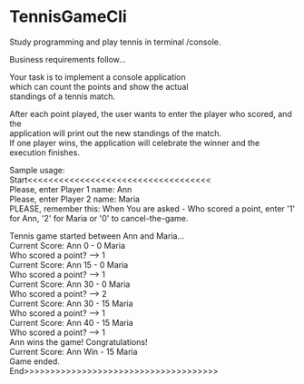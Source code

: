 # TennisGameCli
Study programming and play tennis in terminal /console.  
  
Business requirements follow...  
  
Your task is to implement a console application  
which can count the points and show the actual  
standings of a tennis match.  
  
After each point played, the user wants to enter the player who scored, and the  
application will print out the new standings of the match.  
If one player wins, the application will celebrate the winner and the execution finishes.  
  
Sample usage:  
Start<<<<<<<<<<<<<<<<<<<<<<<<<<<<<<<<<<<  
Please, enter Player 1 name: Ann  
Please, enter Player 2 name: Maria  
PLEASE, remember this: When You are asked - Who scored a point, enter '1' for Ann, '2' for Maria or '0' to cancel-the-game.  
  
Tennis game started between Ann and Maria...  
Current Score: Ann 0 - 0 Maria  
Who scored a point? --> 1  
Current Score: Ann 15 - 0 Maria  
Who scored a point? --> 1  
Current Score: Ann 30 - 0 Maria  
Who scored a point? --> 2  
Current Score: Ann 30 - 15 Maria  
Who scored a point? --> 1  
Current Score: Ann 40 - 15 Maria  
Who scored a point? --> 1  
Ann wins the game! Congratulations!  
Current Score: Ann Win - 15 Maria  
Game ended.  
End>>>>>>>>>>>>>>>>>>>>>>>>>>>>>>>>>>>>>  
